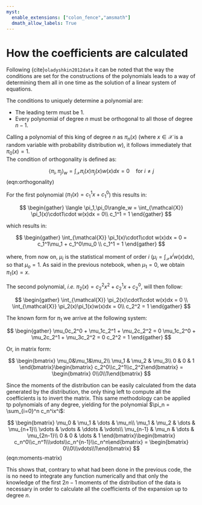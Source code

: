 ```yaml
---
myst:
  enable_extensions: ["colon_fence","amsmath"]
  dmath_allow_labels: True
---
```


# How the coefficients are calculated

Following {cite}`oladyshkin2012data` it can be noted that the way the conditions are set for the constructions of the polynomials leads to a way of determining them all in one time as the solution of a linear system of equations. 

The conditions to uniquely determine a polynomial are:
* The leading term must be 1.
* Every polynomial of degree $n$ must be orthogonal to all those of degree $n-1$.

Calling a polynomial of this king of degree $n$ as $\pi_n(x)$ (where $x\in \mathcal{X}$ is a random variable with probability distribution $w$), it follows immediately that $\pi_0(x) = 1$.\
The condition of orthogonality is defined as:

$$ \langle \pi_i,\pi_j\rangle_w = \int_{\mathcal{X}} \pi_i(x)\pi_j(x)w(x)dx = 0\quad\mbox{for }i\neq j $$ (eqn:orthogonality)

For the first polynomial ($\pi_1(x) = c_1^1x + c_1^0$) this results in:

$$
\begin{gather}
	\langle \pi_1,\pi_0\rangle_w = \int_{\mathcal{X}} \pi_1(x)\cdot1\cdot w(x)dx = 0\\
	c_1^1 = 1
\end{gather}
$$

which results in:

$$
\begin{gather}
	\int_{\mathcal{X}} \pi_1(x)\cdot1\cdot w(x)dx = 0 = c_1^1\mu_1 + c_1^0\mu_0 \\
	c_1^1 = 1
\end{gather}
$$

where, from now on, $\mu_i$ is the statistical moment of order $i$ ($\mu_i = \int_{\mathcal{X}}x^iw(x)dx$), so that $\mu_o = 1$. As said in the previous notebook, when $\mu_1 = 0$, we obtain $\pi_1(x) = x$.

The second polynomial, *i.e.* $\pi_2(x) = c_2^2x^2 + c_2^1x + c_2^0$, will then follow:

$$
\begin{gather}
	\int_{\mathcal{X}} \pi_2(x)\cdot1\cdot w(x)dx = 0 \\
	\int_{\mathcal{X}} \pi_2(x)\pi_1(x)w(x)dx = 0\\
	c_2^2 = 1
\end{gather}
$$

The known form for $\pi_1$ we arrive at the following system:

$$
\begin{gather}
	\mu_0c_2^0 + \mu_1c_2^1 + \mu_2c_2^2 = 0
	\mu_1c_2^0 + \mu_2c_2^1 + \mu_3c_2^2 = 0
	c_2^2 = 1
\end{gather}
$$

Or, in matrix form:

$$
\begin{bmatrix} 
	\mu_0&\mu_1&\mu_2\\
	\mu_1 & \mu_2 & \mu_3\\
	0 & 0 & 1
\end{bmatrix}\begin{bmatrix} c_2^0\\c_2^1\\c_2^2\end{bmatrix} = \begin{bmatrix} 0\\0\\1\end{bmatrix}
$$

Since the moments of the distribution can be easily calculated from the data generated by the distribution, the only thing left to compute all the coefficients is to invert the matrix. This same methodology can be applied tp polynomials of any degree, yielding for the polynomial $\pi_n = \sum_{i=0}^n c_n^ix^i$:

$$
\begin{bmatrix}
\mu_0 & \mu_1 & \dots & \mu_n\\
\mu_1 & \mu_2 & \dots & \mu_{n+1}\\
\vdots & \vdots & \ddots & \vdots\\
\mu_{n-1} & \mu_n & \dots & \mu_{2n-1}\\
0 & 0 & \dots & 1
\end{bmatrix}\begin{bmatrix} c_n^0\\c_n^1\\\vdots\\c_n^{n-1}\\c_n^n\end{bmatrix} = \begin{bmatrix} 0\\0\\\vdots\\1\end{bmatrix}
$$(eqn:moments-matrix)

This shows that, contrary to what had been done in the previous code, the is no need to integrate any function numerically and that only the knowledge of the first $2n-1$ moments of the distribution of the data is necessary in order to calculate all the coefficients of the expansion up to degree $n$.
